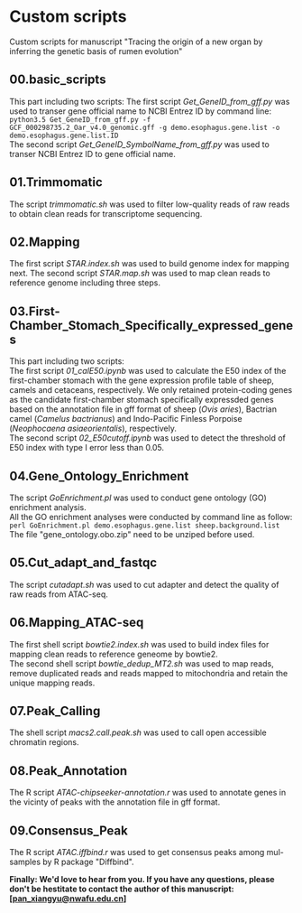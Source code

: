 # Custom scripts  
Custom scripts for manuscript "Tracing the origin of a new organ by inferring the genetic basis of rumen evolution"  

## 00.basic_scripts   
This part including two scripts:
The first script *Get_GeneID_from_gff.py* was used to transer gene official name to NCBI Entrez ID by command line:    
`python3.5 Get_GeneID_from_gff.py -f GCF_000298735.2_Oar_v4.0_genomic.gff -g demo.esophagus.gene.list -o demo.esophagus.gene.list.ID`   
The second script *Get_GeneID_SymbolName_from_gff.py* was used to transer NCBI Entrez ID to gene official name.

## 01.Trimmomatic   
The script *trimmomatic.sh* was used to filter low-quality reads of raw reads to obtain clean reads for transcriptome sequencing.

## 02.Mapping   
The first script *STAR.index.sh* was used to build genome index for mapping next. 
The second script *STAR.map.sh* was used to map clean reads to reference genome including three steps.   

## 03.First-Chamber_Stomach_Specifically_expressed_genes       
This part including two scripts:   
The first script *01_calE50.ipynb* was used to calculate the E50 index of the first-chamber stomach with the gene expression profile table of sheep, camels and cetaceans, respectively. We only retained protein-coding genes as the candidate first-chamber stomach specifically expressded genes based on the annotation file in gff format of sheep (*Ovis aries*), Bactrian camel (*Camelus bactrianus*) and Indo-Pacific Finless Porpoise (*Neophocaena asiaeorientalis*), respectively.    
The second script *02_E50cutoff.ipynb* was used to detect the threshold of E50 index with type I error less than 0.05.   

## 04.Gene_Ontology_Enrichment    
The script *GoEnrichment.pl* was used to conduct gene ontology (GO) enrichment analysis.   
All the GO enrichment analyses were conducted by command line as follow:    
`perl GoEnrichment.pl demo.esophagus.gene.list sheep.background.list`   
The file "gene_ontology.obo.zip" need to be unziped before used.    

## 05.Cut_adapt_and_fastqc     
The script *cutadapt.sh* was used to cut adapter and detect the quality of raw reads from ATAC-seq.   

## 06.Mapping_ATAC-seq  
The first shell script *bowtie2.index.sh* was used to build index files for mapping clean reads to reference geneome by bowtie2.  
The second shell script *bowtie_dedup_MT2.sh* was used to map reads, remove duplicated reads and reads mapped to mitochondria and retain the unique mapping reads.    

## 07.Peak_Calling    
The shell script *macs2.call.peak.sh* was used to call open accessible chromatin regions.  

## 08.Peak_Annotation   
The R script *ATAC-chipseeker-annotation.r* was used to annotate genes in the vicinty of peaks with the annotation file in gff format.   

## 09.Consensus_Peak   
The R script *ATAC.iffbind.r* was used to get consensus peaks among mul-samples by R package "Diffbind".

**Finally: We'd love to hear from you. If you have any questions, please don't be hestitate to contact the author of this manuscript: [pan_xiangyu@nwafu.edu.cn]**
